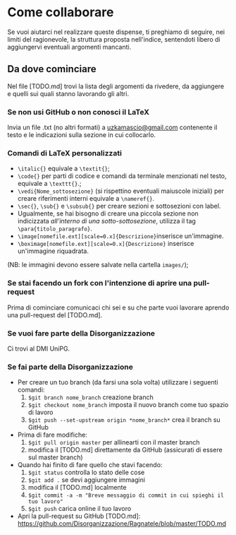 # Come collaborare
Se vuoi aiutarci nel realizzare queste dispense, ti preghiamo di seguire, nei limiti del ragionevole, la struttura proposta 
nell'indice, sentendoti libero di aggiungervi eventuali argomenti mancanti.

## Da dove cominciare
Nel file [TODO.md] trovi la lista degli argomenti da rivedere, da aggiungere e quelli sui quali stanno lavorando gli altri.

### Se non usi GitHub o non conosci il LaTeX
Invia un file .txt (no altri formati) a uzkamascio@gmail.com contenente il testo e le indicazioni sulla sezione in cui collocarlo.

### Comandi di LaTeX personalizzati
* ` \italic{} ` equivale a ` \textit{} `;
* ` \code{} ` per parti di codice e comandi da terminale menzionati nel testo, equivale a ` \texttt{} `.;
* ` \vedi{Nome_sottosezione} ` (si rispettino eventuali maiuscole iniziali) per creare riferimenti interni equivale a ` \nameref{} `.
* ` \sec{} `, ` \sub{} ` e ` \subsub{} ` per creare sezioni e sottosezioni con label.
* Ugualmente, se hai bisogno di creare una piccola sezione non indicizzata *all'interno di una sotto-sottosezione*, utilizza il tag `\para{titolo_paragrafo}`.
* `\image[nomefile.ext][scale=0.x]{Descrizione}`inserisce un'immagine.
* `\boximage[nomefile.ext][scale=0.x]{Descrizione}` inserisce un'immagine riquadrata.

(NB: le immagini devono essere salvate nella cartella `images/`);

### Se stai facendo un fork con l'intenzione di aprire una pull-request
Prima di cominciare comunicaci chi sei e su che parte vuoi lavorare aprendo una pull-request del [TODO.md].

### Se vuoi fare parte della Disorganizzazione
Ci trovi al DMI UniPG.

### Se fai parte della Disorganizzazione
* Per creare un tuo branch (da farsi una sola volta) utilizzare i seguenti comandi:
	1. ` $git branch nome_branch ` creazione branch 
	2. ` $git checkout nome_branch ` imposta il nuovo branch come tuo spazio di lavoro 
	3. ` $git push --set-upstream origin *nome_branch* ` crea il branch su GitHub
* Prima di fare modifiche:
	1. ` $git pull origin master ` per allinearti con il master branch
	1. modifica il [TODO.md] direttamente da GitHub (assicurati di essere sul master branch)
* Quando hai finito di fare quello che stavi facendo:
	1. ` $git status ` controlla lo stato delle cose
	2. ` $git add . ` se devi aggiungere immagini
	1.  modifica il [TODO.md] localmente
	1. ` $git commit -a -m "Breve messaggio di commit in cui spieghi il tuo lavoro" `
	2. ` $git push ` carica online il tuo lavoro
* Apri la pull-request su GitHub
[TODO.md]: https://github.com/Disorganizzazione/Ragnatele/blob/master/TODO.md
